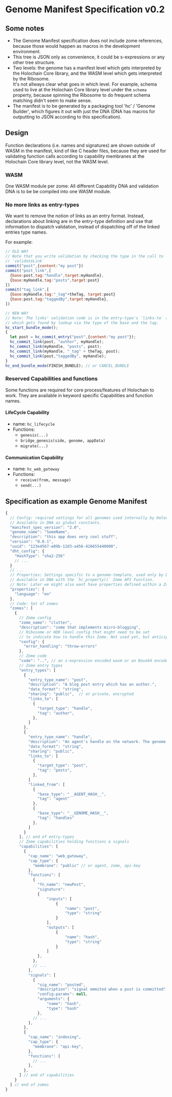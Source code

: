 # Genome Manifest Specification v0.2

## Some notes
- The Genome Manifest specification does not include zome references, because those would happen as macros in the development environment.
- This tree is JSON only as convenience, it could be s-expressions or any other tree structure.
- Two levels: the genome has a manifest level which gets interpreted by the Holochain Core library, and the WASM level which gets interpreted by the Ribosome.  
It's not allways clear what goes in which level. For example, schema used to live at the Holochain Core library level under the `schema` property, because spinning the Ribosome to do frequent schema matching didn't seem to make sense. 
- The manifest is to be generated by a packaging tool 'hc' / 'Genome Builder', which figures it out with just the DNA (DNA has macros for outputting to JSON according to this specification).

## Design
Function declarations (i.e. names and signatures) are shown outside of WASM in the manifest, kind of like C header files, because they are used for validating function calls according to capability membranes at the Holochain Core library level, not the WASM level.

### WASM
One WASM module per zome: All different Capability DNA and validation DNA is to be be compiled into one WASM module.

### No more links as entry-types

We want to remove the notion of links as an entry format.
Instead, declarations about linking are in the entry-type definition and use that information to dispatch validation, instead of dispatching off of the linked entries type names.

For example:

``` javascript
// OLD WAY
// Note that you write validation by checking the type in the call to
// `validateLink`
commit("post",{content:"my post"})
commit("post_link",[
  {base:post,tag:"handle",target:myHandle},
  {base:myHandle,tag:"posts",target:post}
])
commit("tag_link",[
  {base:myHandle,tag:"_tag"+theTag, target:post}
  {base:post,tag:"taggedBy",target:myHandle},
])

// NEW WAY
// Note: The links' validation code is in the entry-type's `links-to` and `links-from` block
// which gets found by lookup via the type of the base and the tag.
hc_start_bundle_mode();
{
  let post = hc_commit_entry("post",{content:"my post"});
  hc_commit_link(post, "author", myHandle);
  hc_commit_link(myHandle, "posts", post);
  hc_commit_link(myHandle, "_tag" + theTag, post);
  hc_commit_link(post,"taggedBy", myHandle);
}
hc_end_bundle_mode(FINISH_BUNDLE); // or CANCEL_BUNDLE
```

### Reserved Capabilities and functions

Some functions are required for core process/features of Holochain to work.
They are available in keyword specific Capabilities and function names.

#### LifeCycle Capability

- name: `hc_lifecycle`
- Functions:
  - `genesis(...)`
  - `bridge_genesis(side, genome, appData)`
  - `migrate(...)`

#### Communication Capability

- name: `hc_web_gateway`
- Functions:
  - `receive(from, message)`
  - `send(...)`

## Specification as example Genome Manifest

``` javascript
{
  // Config: required settings for all genomes used internally by Holochain Core.
  // Available in DNA as global constants.  
  "manifest_spec_version": "2.0",  
  "genome_name": "SomeName",
  "description": "this app does very cool stuff",
  "version": "0.0.1",
  "uuid": "123e4567-e89b-12d3-a456-426655440000",
  "dht_config": {
    "HashType": "sha2-256"
    // ...
  }
  // ...  
  // Properties: Settings specific to a genome-template, used only by DNA.
  // Available in DNA with the `hc_property()` Zome API Function.
  // Note: Later we might also want have properties defined within a Zome, and possibly move this part.
  "properties": {
    "language": "en"
  },
  // Code: Set of zomes
  "zomes": [
    {
      // Zome config
      "zome_name": "clutter",
      "description": "zome that implements micro-blogging",
      // Ribosome or HDK level config that might need to be set
      // to indicate how to handle this Zome. Not used yet, but anticipating.
      "config": {
        "error_handling": "throw-errors"
      },
      // Zome code
      "code": "..", // an s-expression encoded wasm or an Base64 encoded wasm bytecode    
      // Zome entry types
      "entry_types": [
        {
          "entry_type_name": "post",
          "description": "A blog post entry which has an author.",
          "data_format": "string",
          "sharing": "public",  // or private, encrypted
          "links_to": [
            {
              "target_type": "handle",
              "tag": "author",
            },
          ]
        },
        {
          "entry_type_name": "handle",
          "description": "An agent's handle on the network. The genome indexes all the handles.",          
          "data_format": "string",
          "sharing": "public",
          "links_to": [
            {
              "target_type": "post",
              "tag": "posts",
            },   
          ]       
          "linked_from": [
            {
              "base_type": "__AGENT_HASH__",
              "tag": "agent"
            },
            {
              "base_type": "__GENOME_HASH__",
              "tag": "handles"
            },                    
          ]          
        }
      ], // end of entry-types
      // Zome capabilities holding functions & signals
      "capabilities": [
        {
          "cap_name": "web_gateway",
          "cap_type": {
            "membrane": "public" // or agent, zome, api-key
          },
          "functions": [
            {
              "fn_name": "newPost",
              "signature":
              {
                  "inputs": [
                      {
                          "name": "post",
                          "type": "string"
                      }
                  ],
                  "outputs": [
                      {
                          "name": "hash",
                          "type": "string"
                      }
                  ]
              },
            },
            // ...
          ],
          "signals": [
            {
              "sig_name": "posted",
              "description": "signal emmited when a post is committed",
              "config-params": null,
              "arguments": {
                  "name": "hash",
                  "type": "hash"
              },
            // ...
          ],
        },
        {
          "cap_name": "indexing",
          "cap_type": {
            "membrane": "api-key",
          },
          "functions": [
            // ...
          ],
        },
      ] // end of capabilities
    }
  ] // end of zomes
}
```
